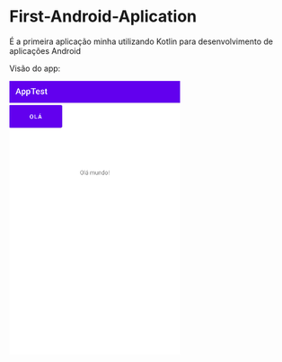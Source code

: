 # First-Android-Aplication

<p> É a primeira aplicação minha utilizando Kotlin para desenvolvimento de aplicações Android </p>
<p> Visão do app: </p>

![Img Proj](AppTest.png)
